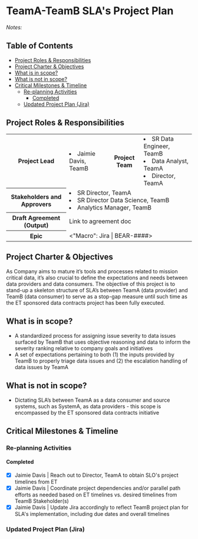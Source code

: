 # TeamA-TeamB SLA's Project Plan

*Notes:*

## Table of Contents
 * [Project Roles & Responsibilities](https://github.com/JaimieLD/pdm_portfolio/blob/main/in_progress_documentation/project_plan_sla.md#project-roles--responsibilities)
 * [Project Charter & Objectives](https://github.com/JaimieLD/pdm_portfolio/blob/main/in_progress_documentation/project_plan_sla.md#project-charter--objectives)
 * [What is in scope?](https://github.com/JaimieLD/pdm_portfolio/blob/main/in_progress_documentation/project_plan_sla.md#what-is-in-scope)
 * [What is not in scope?](https://github.com/JaimieLD/pdm_portfolio/blob/main/in_progress_documentation/project_plan_sla.md#what-is-not-in-scope)
 * [Critical Milestones & Timeline](https://github.com/JaimieLD/pdm_portfolio/blob/main/in_progress_documentation/project_plan_sla.md#critical-milestones--timeline)
   * [Re-planning Activities](https://github.com/JaimieLD/pdm_portfolio/blob/main/in_progress_documentation/project_plan_sla.md#re-planning-activities)
     * [Completed](https://github.com/JaimieLD/pdm_portfolio/blob/main/in_progress_documentation/project_plan_sla.md#completed)
   * [Updated Project Plan (Jira)](https://github.com/JaimieLD/pdm_portfolio/blob/main/in_progress_documentation/project_plan_sla.md#updated-project-plan-jira)

## Project Roles & Responsibilities
<table>
  <tr>
    <th>Project Lead</th>
    <td><li>Jaimie Davis, TeamB</li></td>
    <th>Project Team</th>
    <td><li>SR Data Engineer, TeamB</li><li>Data Analyst, TeamA</li><li>Director, TeamA</li></td>
  </tr>
  <tr>
    <th>Stakeholders and Approvers</th>
    <td colspan=3><li>SR Director, TeamA</li><li>SR Director Data Science, TeamB</li><li>Analytics Manager, TeamB</li></td>
  </tr>
  <tr>
    <th>Draft Agreement (Output)</th>
    <td colspan=3>Link to agreement doc</td>
  </tr>
  <tr>
    <th>Epic</th>
    <td colspan=3><"Macro": Jira | BEAR-####></td>
  </tr>
</table>

## Project Charter & Objectives
As Company aims to mature it’s tools and processes related to mission critical data, it’s also crucial to define the expectations and needs between data providers and data consumers. The objective of this project is to stand-up a skeleton structure of SLA’s between TeamA (data provider) and TeamB (data consumer) to serve as a stop-gap measure until such time as the ET sponsored data contracts project has been fully executed.

## What is in scope?
* A standardized process for assigning issue severity to data issues surfaced by TeamB that uses objective reasoning and data to inform the severity ranking relative to company goals and initiatives
* A set of expectations pertaining to both (1) the inputs provided by TeamB to properly triage data issues and (2) the escalation handling of data issues by TeamA

## What is not in scope?
* Dictating SLA’s between TeamA as a data consumer and source systems, such as SystemA, as data providers - this scope is encompassed by the ET sponsored data contracts initiative

## Critical Milestones & Timeline
### Re-planning Activities
#### Completed
- [x] Jaimie Davis | Reach out to Director, TeamA to obtain SLO's project timelines from ET
- [x] Jaimie Davis | Coordinate project dependencies and/or parallel path efforts as needed based on ET timelines vs. desired timelines from TeamB Stakeholder(s)
- [x] Jaimie Davis | Update Jira accordingly to reflect TeamB project plan for SLA's implementation, including due dates and overall timelines

### Updated Project Plan (Jira)
